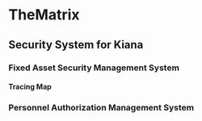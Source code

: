# TheMatrix
## Security System for Kiana
### Fixed Asset Security Management System
#### Tracing Map
### Personnel Authorization Management System

